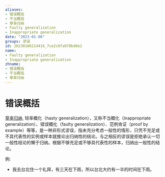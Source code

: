```yaml
---
aliases:
- 错误概括
- 不当概括
- 草率归纳
- Faulty generalization
- Inappropriate generalization
date: "2023-01-06"
groups: 谬误
id: 20230106214416_7ce2c0fa978b40e2
name:
- Faulty generalization
- Inappropriate generalization
zhname:
- 错误概括
- 不当概括
- 草率归纳
---
```


# 错误概括

[草率归纳](https://zh.wikipedia.org/wiki/%E8%8D%89%E7%8E%87%E6%AD%B8%E7%B4%8D), 轻率概化（hasty generalization），又称不当概化（inappropriate generalization）、错误概化（faulty generalization）、范例肯证（proof by example）等等，是一种非形式谬误，指未充分考虑一般性的情形，只凭不充足或不具代表性的实例或样本就推论出归纳性的结论。与之相反的谬误是拒绝承认一切一般性结论的懒于归纳。根据不够充足或不够具代表性的样本，归纳出一般性的结论。

例:
- 我去台北住一个礼拜，有三天在下雨，所以台北大约有一半的时间在下雨。